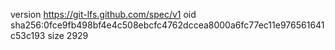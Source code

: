 version https://git-lfs.github.com/spec/v1
oid sha256:0fce9fb498bf4e4c508ebcfc4762dccea8000a6fc77ec11e976561641c53c193
size 2929
